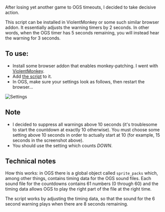 After losing yet another game to OGS timeouts, I decided to take decisive action.

This script can be installed in ViolentMonkey or some such similar browser addon. It essentially adjusts the warning timers by 2 seconds. In other words, when the OGS timer has 5 seconds remaining, you will instead hear the warning for 3 seconds.

## To use:

* Install some browser addon that enables monkey-patching. I went with [ViolentMonkey](https://github.com/violentmonkey/violentmonkey).
* Add [the script](https://github.com/rooklift/ogs_timer_adjuster_monkey/blob/main/script.js) to it.
* In OGS, make sure your settings look as follows, then restart the browser...

![Settings](https://user-images.githubusercontent.com/16438795/185694344-e90a28e2-482c-42bb-94ff-92bb3a4f4507.png)

## Note

* I decided to suppress all warnings above 10 seconds (it's troublesome to start the countdown at exactly 10 otherwise). You must choose some setting above 10 seconds in order to actually start at 10 (for example, 15 seconds in the screenshot above).
* You should use the setting which counts *DOWN*.

## Technical notes

How this works: in OGS there is a global object called `sprite_packs` which, among other things, contains timing data for the OGS sound files. Each sound file for the countdowns contains 61 numbers (0 through 60) and the timing data allows OGS to play the right part of the file at the right time.

The script works by adjusting the timing data, so that the sound for the 6 second warning plays when there are 8 seconds remaining.
